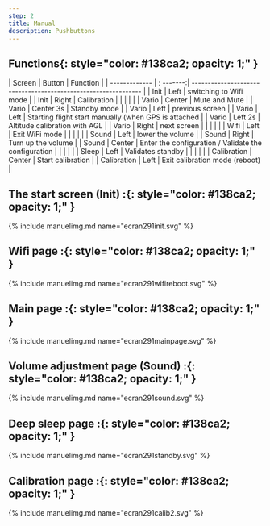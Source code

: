 ```yaml
---
step: 2
title: Manual
description: Pushbuttons
---
```


## **Functions**{: style="color:   #138ca2; opacity: 1;" }                                                                                     
 
| Screen        | Button    | Function                                                         |
| ------------- | : -------:| --------------------------------------------------------------   |
| Init          | Left      | switching to Wifi mode                                           |
| Init          | Right     | Calibration                                                      |
|               |           |                                                                  |
| Vario         | Center    | Mute and Mute                                                    |
| Vario         | Center 3s | Standby mode                                                     |
| Vario         | Left      | previous screen                                                  |
| Vario         | Left      | Starting flight start manually (when GPS is attached             |
| Vario         | Left 2s   | Altitude calibration with AGL                                    |
| Vario         | Right     | next screen                                                      |
|               |           |                                                                  |
| Wifi          | Left      | Exit WiFi mode                                                   |
|               |           |                                                                  |
| Sound         | Left      | lower the volume                                                 |
| Sound         | Right     | Turn up the volume                                               |
| Sound         | Center    | Enter the configuration / Validate the configuration             |
|               |           |                                                                  |
| Sleep         | Left      | Validates standby                                                |
|               |           |                                                                  |
| Calibration   | Center    | Start calibration                                                |
| Calibration   | Left      | Exit calibration mode (reboot)                                   |
 
	
## **The start screen (Init) :**{: style="color:   #138ca2; opacity: 1;" }

{% include manuelimg.md name="ecran291init.svg" %}




## **Wifi page :**{: style="color:   #138ca2; opacity: 1;" }

{% include manuelimg.md name="ecran291wifireboot.svg" %}


## **Main page :**{: style="color:   #138ca2; opacity: 1;" }

{% include manuelimg.md name="ecran291mainpage.svg" %}


## **Volume adjustment page (Sound) :**{: style="color:   #138ca2; opacity: 1;" }

{% include manuelimg.md name="ecran291sound.svg" %}


## **Deep sleep page :**{: style="color:   #138ca2; opacity: 1;" }

{% include manuelimg.md name="ecran291standby.svg" %}


## **Calibration page  :**{: style="color:   #138ca2; opacity: 1;" }

{% include manuelimg.md name="ecran291calib2.svg" %}
